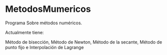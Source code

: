 MetodosMumericos
================

Programa Sobre métodos numéricos. 

Actualmente tiene:

Método de bisección, Método de Newton, Método de la secante, Método de punto fijo e Interpolación de Lagrange
